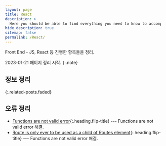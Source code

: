 ```yaml
---
layout: page
title: React
description: >
  Here you should be able to find everything you need to know to accomplish the most common tasks when blogging with Hydejack.
hide_description: true
sitemap: false
permalink: /React/
---
```


Front End - JS, React 등 진행한 항목들을 정리.

2023-01-21 페이지 정리 시작.
{:.note}


## 정보 정리

[//]: # (* [Vim, Vi]{:.heading.flip-title} --- Vim command.)
{:.related-posts.faded}

## 오류 정리
* [Functions are not valid error]{:.heading.flip-title} --- Functions are not valid error 해결.
* [Route is only ever to be used as a child of Routes element]{:.heading.flip-title} --- Functions are not valid error 해결.


[Functions are not valid error]: error/2023-01-19-FunctionsAreNotValidError/
[Route is only ever to be used as a child of Routes element]: error/2023-01-22-RouteIsOnlyEver/